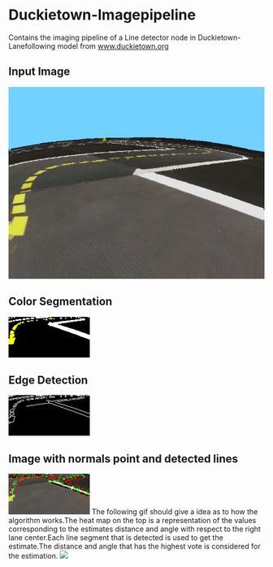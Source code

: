 # Duckietown-Imagepipeline
Contains the imaging pipeline of a Line detector node in Duckietown-Lanefollowing model  from www.duckietown.org
## Input Image
![Input Image](Images/image4.png)
## Color Segmentation
![](Images/colorSegment.png)
## Edge Detection
![](Images/edge.png)
## Image with normals point and detected lines
![](Images/image_with_lines.png)
The following gif should give a idea as to how the algorithm works.The heat map on the top is a representation of the  values corresponding to the estimates distance and angle with respect to the right lane center.Each line segment that is detected is used to get the estimate.The distance and angle that has the highest vote is considered for the estimation.
![](ezgif.com-gif-maker.gif )

